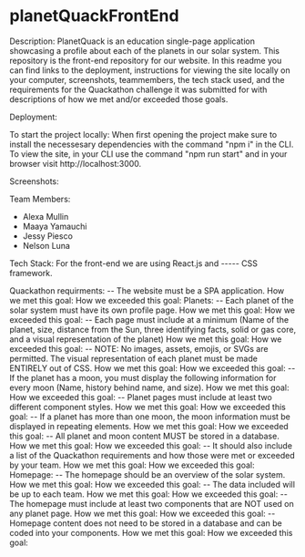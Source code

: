 # planetQuackFrontEnd

Description:
PlanetQuack is an education single-page application showcasing a profile about each of the planets in our solar system. This repository is the front-end repository for our website. In this readme you can find links to the deployment, instructions for viewing the site locally on your computer, screenshots, teammembers, the tech stack used, and the requirements for the Quackathon challenge it was submitted for with descriptions of how we met and/or exceeded those goals. 

Deployment:

To start the project locally: 
When first opening the project make sure to install the necessesary dependencies with the command "npm i" in the CLI. 
To view the site, in your CLI use the command "npm run start" and in your browser visit http://localhost:3000. 

Screenshots:

Team Members:
- Alexa Mullin
- Maaya Yamauchi
- Jessy Piesco
- Nelson Luna


Tech Stack:
For the front-end we are using React.js and ----- CSS framework. 

Quackathon requirments:
-- The website must be a SPA application.
    How we met this goal:
    How we exceeded this goal:
Planets:
-- Each planet of the solar system must have its own profile page.
    How we met this goal:
    How we exceeded this goal:
-- Each page must include at a minimum (Name of the planet, size, distance from the Sun, three identifying facts, solid or gas core, and a visual representation of the planet)
    How we met this goal:
    How we exceeded this goal:
-- NOTE: No images, assets, emojis, or SVGs are permitted. The visual representation of each planet must be made ENTIRELY out of CSS.
    How we met this goal:
    How we exceeded this goal:
-- If the planet has a moon, you must display the following information for every moon (Name, history behind name, and size). 
    How we met this goal:
    How we exceeded this goal:
-- Planet pages must include at least two different component styles.
    How we met this goal:
    How we exceeded this goal:
-- If a planet has more than one moon, the moon information must be displayed in repeating elements.
    How we met this goal:
    How we exceeded this goal:
-- All planet and moon content MUST be stored in a database.
    How we met this goal:
    How we exceeded this goal:
-- It should also include a list of the Quackathon requirements and how those were met or exceeded by your team.
    How we met this goal:
    How we exceeded this goal:
Homepage:
-- The homepage should be an overview of the solar system.
    How we met this goal:
    How we exceeded this goal:
-- The data included will be up to each team.
    How we met this goal:
    How we exceeded this goal:
-- The homepage must include at least two components that are NOT used on any planet page.
    How we met this goal:
    How we exceeded this goal:
-- Homepage content does not need to be stored in a database and can be coded into your components.
    How we met this goal:
    How we exceeded this goal:
